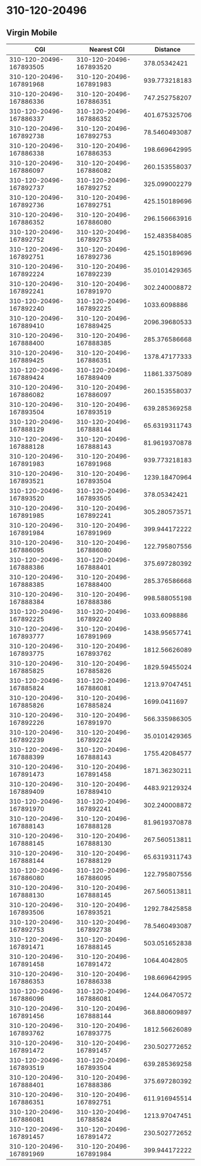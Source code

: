 # 310-120-20496
## Virgin Mobile


| CGI | Nearest CGI | Distance |
|-----|-------------|----------|
| 310-120-20496-167893505 | 310-120-20496-167893520 | 378.05342421 |
| 310-120-20496-167891968 | 310-120-20496-167891983 | 939.773218183 |
| 310-120-20496-167886336 | 310-120-20496-167886351 | 747.252758207 |
| 310-120-20496-167886337 | 310-120-20496-167886352 | 401.675325706 |
| 310-120-20496-167892738 | 310-120-20496-167892753 | 78.5460493087 |
| 310-120-20496-167886338 | 310-120-20496-167886353 | 198.669642995 |
| 310-120-20496-167886097 | 310-120-20496-167886082 | 260.153558037 |
| 310-120-20496-167892737 | 310-120-20496-167892752 | 325.099002279 |
| 310-120-20496-167892736 | 310-120-20496-167892751 | 425.150189696 |
| 310-120-20496-167886352 | 310-120-20496-167886080 | 296.156663916 |
| 310-120-20496-167892752 | 310-120-20496-167892753 | 152.483584085 |
| 310-120-20496-167892751 | 310-120-20496-167892736 | 425.150189696 |
| 310-120-20496-167892224 | 310-120-20496-167892239 | 35.0101429365 |
| 310-120-20496-167892241 | 310-120-20496-167891970 | 302.240008872 |
| 310-120-20496-167892240 | 310-120-20496-167892225 | 1033.6098886 |
| 310-120-20496-167889410 | 310-120-20496-167889425 | 2096.39680533 |
| 310-120-20496-167888400 | 310-120-20496-167888385 | 285.376586668 |
| 310-120-20496-167889425 | 310-120-20496-167886351 | 1378.47177333 |
| 310-120-20496-167889424 | 310-120-20496-167889409 | 11861.3375089 |
| 310-120-20496-167886082 | 310-120-20496-167886097 | 260.153558037 |
| 310-120-20496-167893504 | 310-120-20496-167893519 | 639.285369258 |
| 310-120-20496-167888129 | 310-120-20496-167888144 | 65.6319311743 |
| 310-120-20496-167888128 | 310-120-20496-167888143 | 81.9619370878 |
| 310-120-20496-167891983 | 310-120-20496-167891968 | 939.773218183 |
| 310-120-20496-167893521 | 310-120-20496-167893504 | 1239.18470964 |
| 310-120-20496-167893520 | 310-120-20496-167893505 | 378.05342421 |
| 310-120-20496-167891985 | 310-120-20496-167892241 | 305.280573571 |
| 310-120-20496-167891984 | 310-120-20496-167891969 | 399.944172222 |
| 310-120-20496-167886095 | 310-120-20496-167886080 | 122.795807556 |
| 310-120-20496-167888386 | 310-120-20496-167888401 | 375.697280392 |
| 310-120-20496-167888385 | 310-120-20496-167888400 | 285.376586668 |
| 310-120-20496-167888384 | 310-120-20496-167888386 | 998.588055198 |
| 310-120-20496-167892225 | 310-120-20496-167892240 | 1033.6098886 |
| 310-120-20496-167893777 | 310-120-20496-167891969 | 1438.95657741 |
| 310-120-20496-167893775 | 310-120-20496-167893762 | 1812.56626089 |
| 310-120-20496-167885825 | 310-120-20496-167885826 | 1829.59455024 |
| 310-120-20496-167885824 | 310-120-20496-167886081 | 1213.97047451 |
| 310-120-20496-167885826 | 310-120-20496-167885824 | 1699.0411697 |
| 310-120-20496-167892226 | 310-120-20496-167891970 | 566.335986305 |
| 310-120-20496-167892239 | 310-120-20496-167892224 | 35.0101429365 |
| 310-120-20496-167888399 | 310-120-20496-167888143 | 1755.42084577 |
| 310-120-20496-167891473 | 310-120-20496-167891458 | 1871.36230211 |
| 310-120-20496-167889409 | 310-120-20496-167889410 | 4483.92129324 |
| 310-120-20496-167891970 | 310-120-20496-167892241 | 302.240008872 |
| 310-120-20496-167888143 | 310-120-20496-167888128 | 81.9619370878 |
| 310-120-20496-167888145 | 310-120-20496-167888130 | 267.560513811 |
| 310-120-20496-167888144 | 310-120-20496-167888129 | 65.6319311743 |
| 310-120-20496-167886080 | 310-120-20496-167886095 | 122.795807556 |
| 310-120-20496-167888130 | 310-120-20496-167888145 | 267.560513811 |
| 310-120-20496-167893506 | 310-120-20496-167893521 | 1292.78425858 |
| 310-120-20496-167892753 | 310-120-20496-167892738 | 78.5460493087 |
| 310-120-20496-167891471 | 310-120-20496-167888145 | 503.051652838 |
| 310-120-20496-167891458 | 310-120-20496-167891472 | 1064.4042805 |
| 310-120-20496-167886353 | 310-120-20496-167886338 | 198.669642995 |
| 310-120-20496-167886096 | 310-120-20496-167886081 | 1244.06470572 |
| 310-120-20496-167891456 | 310-120-20496-167888144 | 368.880609897 |
| 310-120-20496-167893762 | 310-120-20496-167893775 | 1812.56626089 |
| 310-120-20496-167891472 | 310-120-20496-167891457 | 230.502772652 |
| 310-120-20496-167893519 | 310-120-20496-167893504 | 639.285369258 |
| 310-120-20496-167888401 | 310-120-20496-167888386 | 375.697280392 |
| 310-120-20496-167886351 | 310-120-20496-167892751 | 611.916945514 |
| 310-120-20496-167886081 | 310-120-20496-167885824 | 1213.97047451 |
| 310-120-20496-167891457 | 310-120-20496-167891472 | 230.502772652 |
| 310-120-20496-167891969 | 310-120-20496-167891984 | 399.944172222 |
